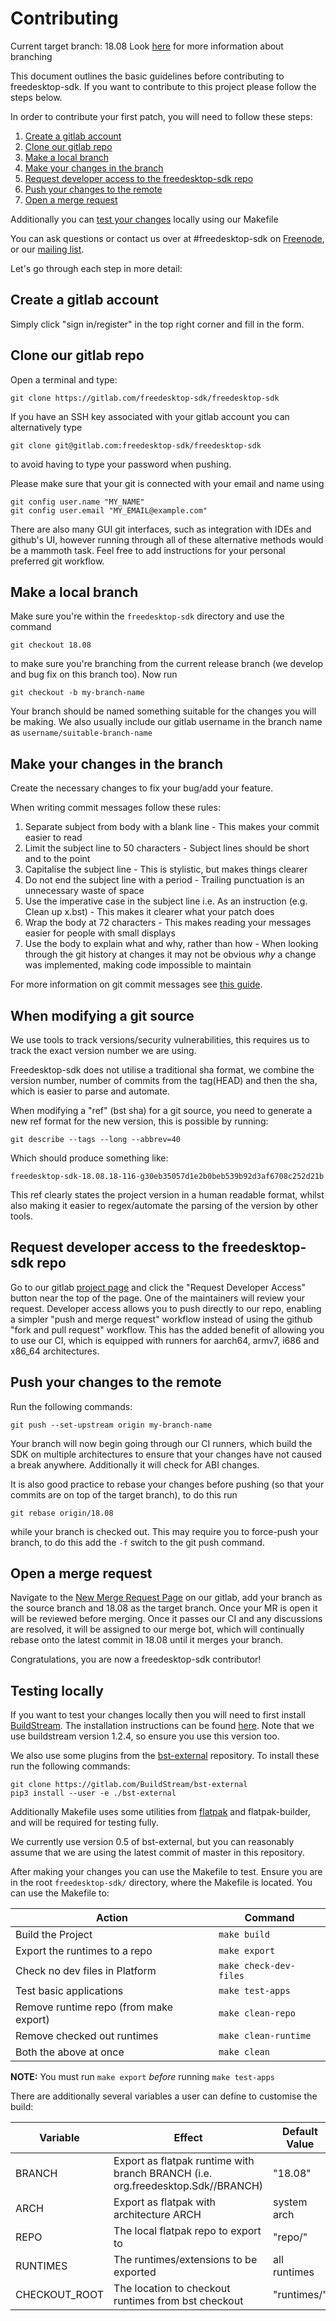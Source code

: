 # Contributing

Current target branch: 18.08
Look [here](https://gitlab.com/freedesktop-sdk/freedesktop-sdk/wikis/release) for more information about branching

This document outlines the basic guidelines before contributing to freedesktop-sdk. If you want to contribute to this project please follow the steps below.

In order to contribute your first patch, you will need to follow these steps:
1. [Create a gitlab account](#create-a-gitlab-account)
2. [Clone our gitlab repo](#clone-our-gitlab-repo)
3. [Make a local branch](#make-a-local-branch)
4. [Make your changes in the branch](#make-your-changes-in-the-branch)
5. [Request developer access to the freedesktop-sdk repo](#request-developer-access-to-the-freedesktop-sdk-repo)
6. [Push your changes to the remote](#push-your-changes-to-the-remote)
7. [Open a merge request](#open-a-merge-request)

Additionally you can [test your changes](#testing-locally) locally using our Makefile

You can ask questions or contact us over at #freedesktop-sdk on [Freenode](https://webchat.freenode.net/), or our [mailing list](https://lists.freedesktop.org/mailman/listinfo/freedesktop-sdk).

Let's go through each step in more detail:
## Create a gitlab account
Simply click "sign in/register" in the top right corner and fill in the form.

## Clone our gitlab repo
Open a terminal and type:
```
git clone https://gitlab.com/freedesktop-sdk/freedesktop-sdk
```
If you have an SSH key associated with your gitlab account you can alternatively type
```
git clone git@gitlab.com:freedesktop-sdk/freedesktop-sdk
```
to avoid having to type your password when pushing.

Please make sure that your git is connected with your email and name using
```
git config user.name "MY_NAME"
git config user.email "MY_EMAIL@example.com"
```

There are also many GUI git interfaces, such as integration with IDEs and github's UI, however running through all of these alternative methods would be a mammoth task. Feel free to add instructions for your personal preferred git workflow.

## Make a local branch
[//]: # (If someone knows a better way to do this please tell me)
Make sure you're within the `freedesktop-sdk` directory and use the command
```
git checkout 18.08
```
to make sure you're branching from the current release branch (we develop and bug fix on this branch too). Now run
```
git checkout -b my-branch-name
```
Your branch should be named something suitable for the changes you will be making. We also usually include our gitlab username in the branch name as `username/suitable-branch-name`

## Make your changes in the branch
Create the necessary changes to fix your bug/add your feature.

When writing commit messages follow these rules:
1. Separate subject from body with a blank line - This makes your commit easier to read
2. Limit the subject line to 50 characters - Subject lines should be short and to the point
3. Capitalise the subject line - This is stylistic, but makes things clearer
4. Do not end the subject line with a period - Trailing punctuation is an unnecessary waste of space
5. Use the imperative case in the subject line i.e. As an instruction (e.g. Clean up x.bst) - This makes it clearer what your patch does
6. Wrap the body at 72 characters - This makes reading your messages easier for people with small displays
7. Use the body to explain what and why, rather than how - When looking through the git history at changes it may not be obvious *why* a change was implemented, making code impossible to maintain

For more information on git commit messages see [this guide](https://chris.beams.io/posts/git-commit/#seven-rules/).

## When modifying a git source
We use tools to track versions/security vulnerabilities, this requires us to
track the exact version number we are using.

Freedesktop-sdk does not utilise a traditional sha format, we combine
the version number, number of commits from the tag(HEAD) and then the sha,
which is easier to parse and automate.

When modifying a "ref" (bst sha) for a git source, you need to generate a new
ref format for the new version, this is possible by running:

```
git describe --tags --long --abbrev=40

```

Which should produce something like:

```
freedesktop-sdk-18.08.18-116-g30eb35057d1e2b0beb539b92d3af6708c252d21b

```

This ref clearly states the project version in a human readable format, whilst
also making it easier to regex/automate the parsing of the version by other
tools.


## Request developer access to the freedesktop-sdk repo
Go to our gitlab [project page](https://gitlab.com/freedesktop-sdk/freedesktop-sdk) and click the "Request Developer Access" button near the top of the page. One of the maintainers will review your request. Developer access allows you to push directly to our repo, enabling a simpler "push and merge request" workflow instead of using the github "fork and pull request" workflow.
This has the added benefit of allowing you to use our CI, which is equipped with runners for aarch64, armv7, i686 and x86_64 architectures.

## Push your changes to the remote
Run the following commands:

```
git push --set-upstream origin my-branch-name
```
Your branch will now begin going through our CI runners, which build the SDK on multiple architectures to ensure that your changes have not caused a break anywhere. Additionally it will check for ABI changes.

It is also good practice to rebase your changes before pushing (so that your commits are on top of the target branch), to do this run
```
git rebase origin/18.08
```
while your branch is checked out. This may require you to force-push your branch, to do this add the `-f` switch to the git push command.

## Open a merge request
Navigate to the [New Merge Request Page](https://gitlab.com/freedesktop-sdk/freedesktop-sdk/merge_requests/new) on our gitlab, add your branch as the source branch and 18.08 as the target branch.
Once your MR is open it will be reviewed before merging. Once it passes our CI and any discussions are resolved, it will be assigned to our merge bot, which will continually rebase onto the latest commit in 18.08 until it merges your branch.

Congratulations, you are now a freedesktop-sdk contributor!

## Testing locally
If you want to test your changes locally then you will need to first install [BuildStream](https://buildstream.build). The installation instructions can be found [here](https://buildstream.build/install.html). Note that we use buildstream version 1.2.4, so ensure you use this version too.

We also use some plugins from the [bst-external](https://gitlab.com/BuildStream/bst-external) repository. To install these run the following commands:
```
git clone https://gitlab.com/BuildStream/bst-external
pip3 install --user -e ./bst-external
```

Additionally Makefile uses some utilities from [flatpak](https://flatpak.org/setup) and flatpak-builder, and will be required for testing fully.

We currently use version 0.5 of bst-external, but you can reasonably assume that we are using the latest commit of master in this repository.

After making your changes you can use the Makefile to test. Ensure you are in the root `freedesktop-sdk/` directory, where the Makefile is located. You can use the Makefile to:

| Action                                 | Command                |
| -------------------------------------- | ---------------------- |
| Build the Project                      | `make build`           |
| Export the runtimes to a repo          | `make export`          |
| Check no dev files in Platform         | `make check-dev-files` |
| Test basic applications                | `make test-apps`       |
| Remove runtime repo (from make export) | `make clean-repo`      |
| Remove checked out runtimes            | `make clean-runtime`   |
| Both the above at once                 | `make clean`           |

**NOTE:** You must run `make export` *before* running `make test-apps`

There are additionally several variables a user can define to customise the build:

| Variable        | Effect                                                                          | Default Value |
| --------------- | ------------------------------------------------------------------------------- | ------------- |
| BRANCH          | Export as flatpak runtime with branch BRANCH (i.e. org.freedesktop.Sdk//BRANCH) | "18.08"       |
| ARCH            | Export as flatpak with architecture ARCH                                        | system arch   |
| REPO            | The local flatpak repo to export to                                             | "repo/"       |
| RUNTIMES        | The runtimes/extensions to be exported                                          | all runtimes  |
| CHECKOUT_ROOT   | The location to checkout runtimes from bst checkout                             | "runtimes/"   |
